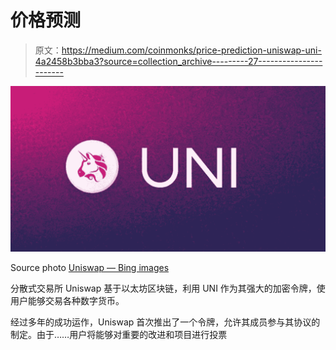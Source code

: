 # 价格预测

> 原文：<https://medium.com/coinmonks/price-prediction-uniswap-uni-4a2458b3bba3?source=collection_archive---------27----------------------->

![](img/e8e510e041a7bf333220b4a1aec5ce3b.png)

Source photo [Uniswap — Bing images](https://www.bing.com/images/search?view=detailV2&ccid=J1X2judn&id=122251538238ECF5BF461357C51CD24AE7F5E32C&thid=OIP.J1X2judnyRhWHUX3OYU5iAHaD5&mediaurl=https%3a%2f%2fwww.altcoinbuzz.io%2fwp-content%2fuploads%2f2020%2f11%2funiswap-logo-1024x538.jpg&cdnurl=https%3a%2f%2fth.bing.com%2fth%2fid%2fR.2755f68ee767c918561d45f739853988%3frik%3dLOP150rSHMVXEw%26pid%3dImgRaw%26r%3d0&exph=538&expw=1024&q=Uniswap&simid=607995635242505220&FORM=IRPRST&ck=FA8CD41E59F0AB1F5EFF7A9D0D470F54&selectedIndex=2&ajaxhist=0&ajaxserp=0)

分散式交易所 Uniswap 基于以太坊区块链，利用 UNI 作为其强大的加密令牌，使用户能够交易各种数字货币。

经过多年的成功运作，Uniswap 首次推出了一个令牌，允许其成员参与其协议的制定。由于……用户将能够对重要的改进和项目进行投票